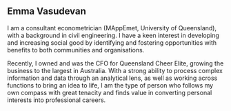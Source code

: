 ## Emma Vasudevan

I am a consultant econometrician (MAppEmet, University of Queensland), with a background in civil engineering. I have a keen interest in developing and increasing social good by identifying and fostering opportunities with benefits to both communities and organisations.

Recently, I owned and was the CFO for Queensland Cheer Elite, growing the business to the largest in Australia. With a strong ability to process complex information and data through an analytical lens, as well as working across functions to bring an idea to life, I am the type of person who follows my own compass with great tenacity and finds value in converting personal interests into professional careers.